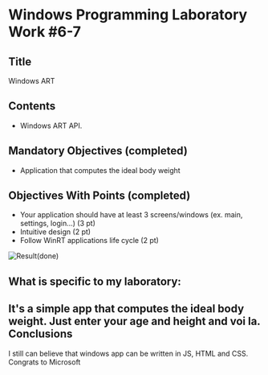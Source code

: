 Windows Programming Laboratory Work #6-7
========================================

Title
-----
Windows ART

Contents
--------
- Windows ART API.

Mandatory Objectives (completed)
--------------------------------
- Application that computes the ideal body weight

Objectives With Points (completed)
----------------------------------
- Your application should have at least 3 screens/windows (ex. main, settings, login...) (3 pt)
- Intuitive design (2 pt)
- Follow WinRT applications life cycle (2 pt)



![Result](https://raw.github.com/TUM-FAF/WP-FAF-111-Cigureanu-Alexandru/master/Lab%236-7/example.png)(done)

What is specific to my laboratory:
----------------------------------
It's a simple app that computes the ideal body weight. Just enter your age and height and voi la.
Conclusions
-----------
I still can believe that windows app can be written in JS, HTML and CSS. Congrats to Microsoft
